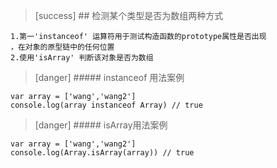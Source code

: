 >[success] ## 检测某个类型是否为数组两种方式
~~~
1.第一'instanceof' 运算符用于测试构造函数的prototype属性是否出现
，在对象的原型链中的任何位置
2.使用'isArray' 判断该对象是否为数组
~~~
>[danger] ##### instanceof 用法案例
~~~
var array = ['wang','wang2']
console.log(array instanceof Array) // true
~~~
>[danger] ##### isArray用法案例
~~~
var array = ['wang','wang2']
console.log(Array.isArray(array)) // true
~~~